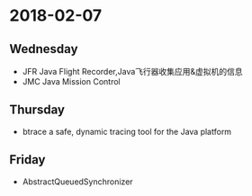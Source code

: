 # 2018-02-07 

## Wednesday  

* JFR Java Flight Recorder,Java飞行器收集应用&虚拟机的信息
* JMC Java Mission Control

## Thursday
* btrace  a safe, dynamic tracing tool for the Java platform

## Friday
* AbstractQueuedSynchronizer  


